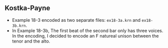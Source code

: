 ## Kostka-Payne

- Example 18-3 encoded as two separate files: `ex18-3a.krn` and `ex18-3b.krn`.
- In Example 18-3b, The first beat of the second bar only has three voices. In the encoding, I decided to encode an F natureal unison between the tenor and the alto.
